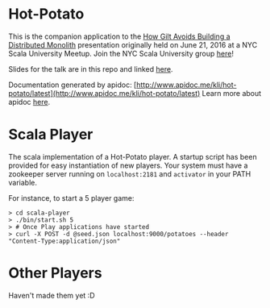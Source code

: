 # Hot-Potato
This is the companion application to the [How Gilt Avoids Building a Distributed Monolith]() presentation originally held on June 21, 2016 at a NYC Scala University Meetup.  Join the NYC Scala University group [here](http://www.meetup.com/New-York-Scala-University)!

Slides for the talk are in this repo and linked [here](https://github.com/yuanl1/hot-potato/blob/master/how_gilt_avoids_building_a_distributed_monolith.pdf).

Documentation generated by apidoc: [http://www.apidoc.me/kli/hot-potato/latest](http://www.apidoc.me/kli/hot-potato/latest)
Learn more about apidoc [here](http://apidoc.me/doc/).

# Scala Player
The scala implementation of a Hot-Potato player.  A startup script has been provided for easy instantiation of new players.  Your system must have a zookeeper server running on `localhost:2181` and `activator` in your PATH variable.

For instance, to start a 5 player game:

```
> cd scala-player
> ./bin/start.sh 5
> # Once Play applications have started
> curl -X POST -d @seed.json localhost:9000/potatoes --header "Content-Type:application/json"
```

# Other Players
Haven't made them yet :D
